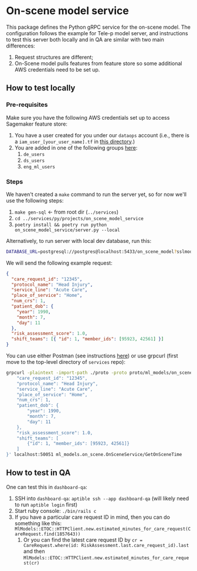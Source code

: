 # On-scene model service

This package defines the Python gRPC service for the on-scene model. The configuration
follows the example for Tele-p model server, and instructions to test this server
both locally and in QA are similar with two main differences:

1. Request structures are different;
2. On-Scene model pulls features from feature store so some additional AWS credentials need to be set up.

## How to test locally

### Pre-requisites

Make sure you have the following AWS credentials set up to access Sagemaker feature store:

1. You have a user created for you under our `dataops` account (i.e., there is a `iam_user_[your_user_name].tf` in [this directory](https://github.com/*company-data-covered*/infra/tree/trunk/terraform/aws/dataops/iam).)
2. You are added in one of the following groups [here](https://github.com/*company-data-covered*/infra/blob/trunk/terraform/aws/dataops/iam/iam_user_groups.tf#L2-L53):
   1. `de_users`
   2. `ds_users`
   3. `eng_ml_users`

### Steps

We haven't created a `make` command to run the server yet, so for now we'll use
the following steps:

1. `make gen-sql` <- from root dir (`../services`)
2. `cd ../services/py/projects/on_scene_model_service`
3. `poetry install && poetry run python on_scene_model_service/server.py --local`

Alternatively, to run server with local dev database, run this:

```bash
DATABASE_URL=postgresql://postgres@localhost:5433/on_scene_model?sslmode=disable poetry run python on_scene_model_service/server.py --local
```

We will send the following example request:

```json
{
  "care_request_id": "12345",
  "protocol_name": "Head Injury",
  "service_line": "Acute Care",
  "place_of_service": "Home",
  "num_crs": 1,
  "patient_dob": {
    "year": 1990,
    "month": 7,
    "day": 11
  },
  "risk_assessment_score": 1.0,
  "shift_teams": [{ "id": 1, "member_ids": [95923, 42561] }]
}
```

You can use either Postman (see instructions [here](https://github.com/*company-data-covered*/services/blob/trunk/py/projects/telep_model_server/README.md#sending-a-request-using-postman))
or use grpcurl (first move to the top-level directory of `services` repo):

```bash
grpcurl -plaintext -import-path ./proto -proto proto/ml_models/on_scene/service.proto -d '{
    "care_request_id": "12345",
    "protocol_name": "Head Injury",
    "service_line": "Acute Care",
    "place_of_service": "Home",
    "num_crs": 1,
    "patient_dob": {
        "year": 1990,
        "month": 7,
        "day": 11
    },
    "risk_assessment_score": 1.0,
    "shift_teams": [
        {"id": 1, "member_ids": [95923, 42561]}
    ]
}' localhost:50051 ml_models.on_scene.OnSceneService/GetOnSceneTime
```

## How to test in QA

One can test this in `dashboard-qa`:

1. SSH into `dashboard-qa`: `aptible ssh --app dashboard-qa` (will likely need to run `aptible login` first)
2. Start ruby console: `./bin/rails c`
3. If you have a particular care request ID in mind, then you can do something like this: `MlModels::ETOC::HTTPClient.new.estimated_minutes_for_care_request(CareRequest.find(1857643))`
   1. Or you can find the latest care request ID by `cr = CareRequest.where(id: RiskAssessment.last.care_request_id).last` and then `MlModels::ETOC::HTTPClient.new.estimated_minutes_for_care_request(cr)`
